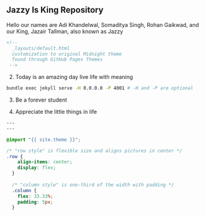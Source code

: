 ## Jazzy Is King Repository

Hello our names are Adi Khandelwal, Somaditya Singh, Rohan Gaikwad, and our King, Jazair Tallman, also known as Jazzy

```html
<!-- 
  _layouts/default.html
  customization to original Midnight theme 
  found through GitHub Pages Themes
 -->
```

2. Today is an amazing day live life with meaning

```bash
bundle exec jekyll serve -H 0.0.0.0 -P 4001 # -H and -P are optional
```

3. Be a forever student

4. Appreciate the little things in life

```css
---
---

@import "{{ site.theme }}";

/* "row style" is flexible size and aligns pictures in center */
.row {
    align-items: center;
    display: flex;
  }
  
  /* "column style" is one-third of the width with padding */
  .column {
    flex: 33.33%;
    padding: 5px;
  }
```

